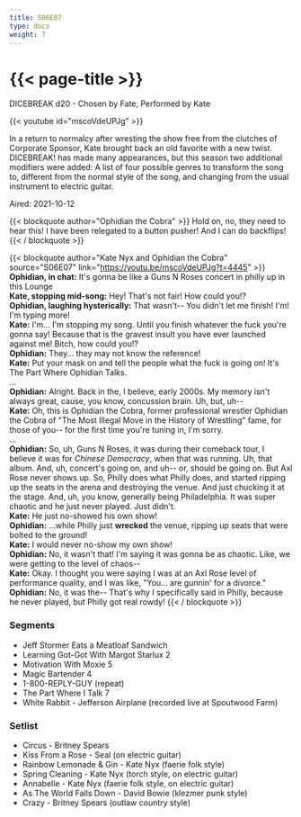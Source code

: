 ```yaml
---
title: S06E07
type: docs
weight: 7
---
```


# {{< page-title >}}

DICEBREAK d20 - Chosen by Fate, Performed by Kate

{{< youtube id="mscoVdeUPJg" >}}

In a return to normalcy after wresting the show free from the clutches of Corporate Sponsor, Kate brought back an old favorite with a new twist.  DICEBREAK! has made many appearances, but this season two additional modifiers were added:  A list of four possible genres to transform the song to, different from the normal style of the song, and changing from the usual instrument to electric guitar.

Aired: 2021-10-12

{{< blockquote author="Ophidian the Cobra" >}}
Hold on, no, they need to hear this!  I have been relegated to a button pusher!  And I can do backflips!
{{< / blockquote >}}

{{< blockquote author="Kate Nyx and Ophidian the Cobra" source="S06E07" link="https://youtu.be/mscoVdeUPJg?t=4445" >}}
<b>Ophidian, in chat:</b>  It's gonna be like a Guns N Roses concert in philly up in this Lounge<br/>
<b>Kate, stopping mid-song:</b>  Hey!  That's not fair!  How could you!?<br/>
<b>Ophidian, laughing hysterically:</b>  That wasn't-- You didn't let me finish!  I'm!  I'm typing more!<br/>
<b>Kate:</b>  I'm...  I'm stopping my song.  Until you finish whatever the fuck you're gonna say!  Because that is the gravest insult you have ever launched against me!  Bitch, how could you!?<br/>
<b>Ophidian:</b>  They...  they may not know the reference!<br/>
<b>Kate:</b>  Put your mask on and tell the people what the fuck is going on!  It's The Part Where Ophidian Talks.<br/>
...<br/>
<b>Ophidian:</b>  Alright.  Back in the, I believe, early 2000s.  My memory isn't always great, cause, you know, concussion brain.  Uh, but, uh--<br/>
<b>Kate:</b>  Oh, this is Ophidian the Cobra, former professional wrestler Ophidian the Cobra of "The Most Illegal Move in the History of Wrestling" fame, for those of you-- for the first time you're tuning in, I'm sorry.<br/>
...<br/>
<b>Ophidian:</b>  So, uh, Guns N Roses, it was during their comeback tour, I believe it was for <i>Chinese Democracy</i>, when that was running.  Uh, that album.  And, uh, concert's going on, and uh-- or, should be going on.  But Axl Rose never shows up.  So, Philly does what Philly does, and started ripping up the seats in the arena and destroying the venue.  And just chucking it at the stage.  And, uh, you know, generally being Philadelphia.  It was super chaotic and he just never played.  Just didn't.<br/>
<b>Kate:</b>  He just no-showed his own show!<br/>
<b>Ophidian:</b>  ...while Philly just <b>wrecked</b> the venue, ripping up seats that were bolted to the ground!<br/>
<b>Kate:</b>  I would never no-show my own show!<br/>
<b>Ophidian:</b>  No, it wasn't that!  I'm saying it was gonna be as chaotic.  Like, we were getting to the level of chaos--<br/>
<b>Kate:</b>  Okay.  I thought you were saying I was at an Axl Rose level of performance quality, and I was like, "You... are gunnin' for a divorce."<br/>
<b>Ophidian:</b>  No, it was the--  That's why I specifically said in Philly, because he never played, but Philly got real rowdy!
{{< / blockquote >}}

### Segments
* Jeff Stormer Eats a Meatloaf Sandwich
* Learning Got-Got With Margot Starlux 2
* Motivation With Moxie 5
* Magic Bartender 4
* 1-800-REPLY-GUY (repeat)
* The Part Where I Talk 7
* White Rabbit - Jefferson Airplane (recorded live at Spoutwood Farm)


### Setlist
* Circus - Britney Spears
* Kiss From a Rose - Seal (on electric guitar)
* Rainbow Lemonade & Gin - Kate Nyx (faerie folk style)
* Spring Cleaning - Kate Nyx (torch style, on electric guitar)
* Annabelle - Kate Nyx (faerie folk style, on electric guitar)
* As The World Falls Down - David Bowie (klezmer punk style)
* Crazy - Britney Spears (outlaw country style)
